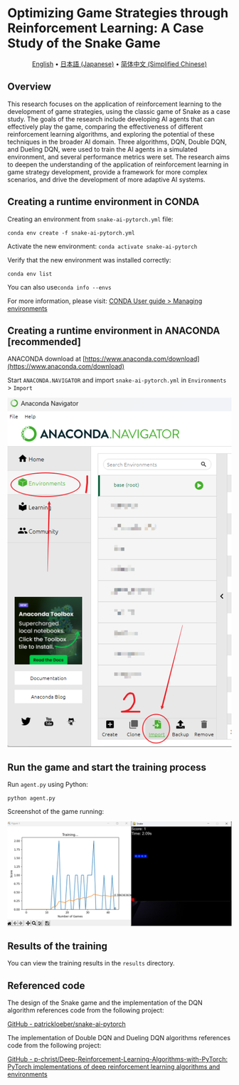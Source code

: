 # Optimizing Game Strategies through Reinforcement Learning: A Case Study of the Snake Game

<p align="center">
  <a href="README.md">English</a> •
  <a href="README.ja_JP.md">日本語 (Japanese)</a> •
  <a href="README.zh_CN.md">简体中文 (Simplified Chinese)</a> 
</p>

## Overview

This research focuses on the application of reinforcement learning to the development of game strategies, using the classic game of Snake as a case study. The goals of the research include developing AI agents that can effectively play the game, comparing the effectiveness of different reinforcement learning algorithms, and exploring the potential of these techniques in the broader AI domain. Three algorithms, DQN, Double DQN, and Dueling DQN, were used to train the AI agents in a simulated environment, and several performance metrics were set. The research aims to deepen the understanding of the application of reinforcement learning in game strategy development, provide a framework for more complex scenarios, and drive the development of more adaptive AI systems.

## Creating a runtime environment in CONDA

Creating an environment from `snake-ai-pytorch.yml` file: 

```shell
conda env create -f snake-ai-pytorch.yml
```

Activate the new environment: `conda activate snake-ai-pytorch`

Verify that the new environment was installed correctly: 

```shell
conda env list
```

You can also use`conda info --envs`

For more information, please visit: [CONDA User guide  > Managing environments](https://conda.io/projects/conda/en/latest/user-guide/tasks/manage-environments.html)

## Creating a runtime environment in ANACONDA [recommended]

ANACONDA download at [https://www.anaconda.com/download](https://www.anaconda.com/download)

Start `ANACONDA.NAVIGATOR` and import `snake-ai-pytorch.yml` in `Environments` > `Import`

![](assets_README.zh_CN/2024-06-25-11-41-49-image.png)

## Run the game and start the training process

Run `agent.py` using Python:

```shell
python agent.py
```

Screenshot of the game running:

![](assets_README.zh_CN/2024-06-25-11-48-31-image.png)

## Results of the training

You can view the training results in the `results` directory.

## Referenced code

The design of the Snake game and the implementation of the DQN algorithm references code from the following project:

[GitHub - patrickloeber/snake-ai-pytorch](https://github.com/patrickloeber/snake-ai-pytorch)

The implementation of Double DQN and Dueling DQN algorithms references code from the following project:

[GitHub - p-christ/Deep-Reinforcement-Learning-Algorithms-with-PyTorch: PyTorch implementations of deep reinforcement learning algorithms and environments](https://github.com/p-christ/Deep-Reinforcement-Learning-Algorithms-with-PyTorch)
